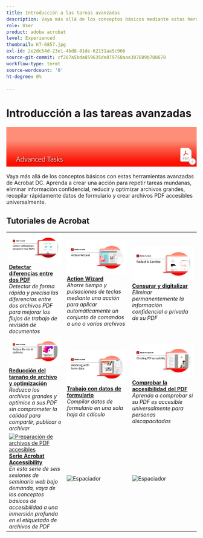 ```yaml
---
title: Introducción a las tareas avanzadas
description: Vaya más allá de los conceptos básicos mediante estas herramientas avanzadas en Acrobat
role: User
product: adobe acrobat
level: Experienced
thumbnail: KT-6857.jpg
exl-id: 2e2dc54d-23e1-4bd8-81de-62131aa5c966
source-git-commit: cf207a5bda859635de879758aae307689b708678
workflow-type: tm+mt
source-wordcount: '0'
ht-degree: 0%

---
```


# Introducción a las tareas avanzadas

![Imagen de inicio de Acrobat](../assets/Hero-AdvancedTasks.png)

Vaya más allá de los conceptos básicos con estas herramientas avanzadas de Acrobat DC. Aprenda a crear una acción para repetir tareas mundanas, eliminar información confidencial, reducir y optimizar archivos grandes, recopilar rápidamente datos de formulario y crear archivos PDF accesibles universalmente.

## Tutoriales de Acrobat

<table style="table-layout:fixed">
<tr>
  <td>
    <a href="compare.md">
      <img alt="Detectar diferencias entre dos PDF" src="../assets/Compare_1280.png" />
    </a>
    <div>
    <a href="compare.md"><strong>Detectar diferencias entre dos PDF</strong></a>
    </div>
    <em>Detectar de forma rápida y precisa las diferencias entre dos archivos PDF para mejorar los flujos de trabajo de revisión de documentos</em>
    <br>
  </td>
  <td>
    <a href="action.md">
      <img alt="Action Wizard" src="../assets/Action.jpg" />
    </a>
    <div>
    <a href="action.md"><strong>Action Wizard</strong></a>
    </div>
    <em>Ahorre tiempo y pulsaciones de teclas mediante una acción para aplicar automáticamente un conjunto de comandos a uno o varios archivos</em>
    <br>
  </td>
  <td>
    <a href="redact.md">
      <img alt="Censurar y digitalizar" src="../assets/Redact.jpg" />
    </a>
    <div>
    <a href="redact.md"><strong>Censurar y digitalizar</strong></a>
    </div>
    <em>Eliminar permanentemente la información confidencial o privada de su PDF</em>
    <br>
  </td>  
</tr>
<tr>
  <td>
    <a href="reduce.md">
      <img alt="Reducción del tamaño de archivo y optimización" src="../assets/Reduce.jpg" />
    </a>
    <div>
    <a href="reduce.md"><strong>Reducción del tamaño de archivo y optimización</strong></a>
    </div>
    <em>Reduzca los archivos grandes y optimice a sus PDF sin comprometer la calidad para compartir, publicar o archivar</em>
    <br>
  </td>
  <td>
    <a href="formdata.md">
      <img alt="Action Wizard" src="../assets/FormData.jpg" />
    </a>
    <div>
    <a href="formdata.md"><strong>Trabajo con datos de formulario</strong></a>
    </div>
    <em>Compilar datos de formulario en una sola hoja de cálculo</em>
    <br>
  </td>
  <td>
    <a href="accessibility.md">
      <img alt="Comprobar la accesibilidad del PDF" src="../assets/Checkingaccessible_1280.jpg" />
    </a>
    <div>
    <a href="accessibility.md"><strong>Comprobar la accesibilidad del PDF</strong></a>
    </div>
    <em>Aprenda a comprobar si su PDF es accesible universalmente para personas discapacitadas</em>
    <br>
  </td>
</tr>
<tr>
  <td>
    <a href="accessibility-series.md">
      <img alt="Preparación de archivos de PDF accesibles" src="../assets/Accessibilityseries_1280.png" />
    </a>
    <div>
    <a href="accessibility-series.md"><strong>Serie Acrobat Accessibility</strong></a>
    </div>
    <em>En esta serie de seis sesiones de seminario web bajo demanda, vaya de los conceptos básicos de accesibilidad a una inmersión profunda en el etiquetado de archivos de PDF</em>
    <br>
  </td>
  <td>
   <img alt="Espaciador" src="../assets/Whitespacer.png" />
    <div>
    <br>
  </td>
  <td>
   <img alt="Espaciador" src="../assets/Whitespacer.png" />
    <div>
    <br>
  </td>
</tr>
</table>
